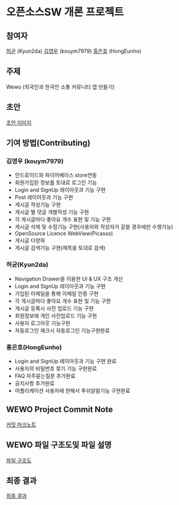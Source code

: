 ﻿# 오픈소스SW 개론 프로젝트

## 참여자

[허균](https://github.com/Kyun2da)  (Kyun2da)
[김영우](https://github.com/kouym7979)  (kouym7979)
[홍은호](https://github.com/HongEunho)  (HongEunho)

## 주제

Wewo (외국인과 한국인 소통 커뮤니티 앱 만들기)

## 초안
[초안 이미지](https://github.com/kouym7979/Wewo/blob/master/md_files/first_idea.md#%EC%B4%88%EC%95%88)

## 기여 방법(Contributing)

### **김영우 (kouym7979)**

- 안드로이드와 파이어베이스 store연동   
- 회원가입된 정보를 토대로 로그인 기능
- Login and SignUp 레이아웃과 기능 구현 
- Post 레이아웃과 기능 구현
- 게시글 작성기능 구현
- 게시글 별 댓글 개별작성 기능 구현
- 각 게시글마다 좋아요 개수 표현 및 기능 구현
- 게시글 삭제 및 수정기능 구현(사용자와 작성자가 같을 경우에만 수행가능)
- OpenSource Licence WebView(Picasso)
- 게시글 다양화 
- 게시글 검색기능 구현(제목을 토대로 검색)

### **허균(Kyun2da)**

- Navigation Drawer을 이용한 UI & UX 구조 개선
- Login and SignUp 레이아웃과 기능 구현 
- 가입된 이메일을 통해 이메일 인증 구현
- 각 게시글마다 좋아요 개수 표현 및 기능 구현
- 게시글 등록시 사진 업로드 기능 구현
- 회원정보에 개인 사진업로드 기능 구현
- 사용자 로그아웃 기능구현
- 자동로그인 체크시 자동로그인 기능구현완료

### **홍은호(HongEunho)**

* Login and SignUp 레이아웃과 기능 구현 완료   
* 사용자의 비밀번호 찾기 기능 구현완료
* FAQ 자주묻는질문 추가완료
* 공지사항 추가완료
* 어플리케이션 사용자에 한해서 푸쉬알람기능 구현완료

## WEWO Project Commit Note
[커밋 마크노트](https://github.com/kouym7979/Wewo/blob/master/md_files/project%20commit%20note.md#project-commit-note)


## WEWO 파일 구조도및 파일 설명
[파일 구조도](https://github.com/kouym7979/Wewo/blob/master/md_files/%EC%95%88%EB%93%9C%EB%A1%9C%EC%9D%B4%EB%93%9C%20%ED%8C%8C%EC%9D%BC%20%EA%B5%AC%EC%A1%B0%EB%8F%84.md#%EC%95%88%EB%93%9C%EB%A1%9C%EC%9D%B4%EB%93%9C-%ED%8C%8C%EC%9D%BC-%EA%B5%AC%EC%A1%B0%EB%8F%84)

## 최종 결과
[최종 결과](https://github.com/kouym7979/Wewo/blob/master/md_files/final_result.md#%EC%B5%9C%EC%A2%85-%EA%B2%B0%EA%B3%BC-%ED%99%94%EB%A9%B4)  

